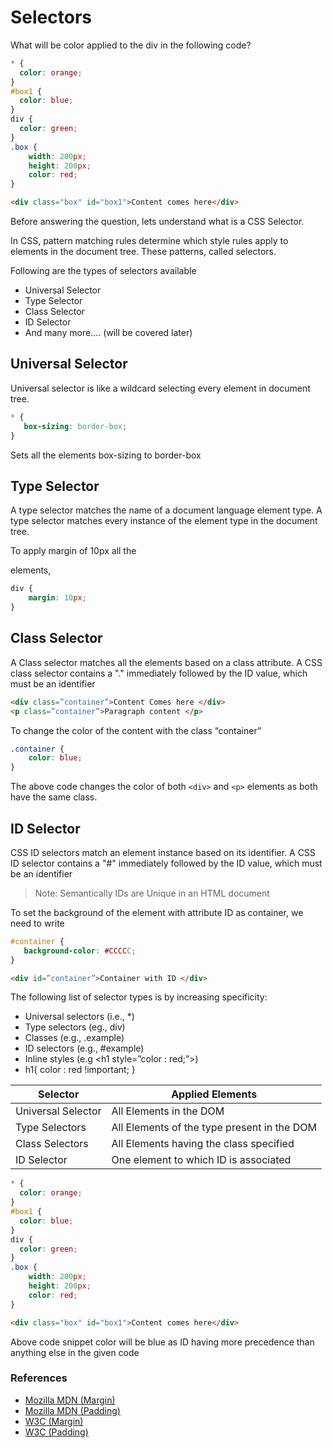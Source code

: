 # Selectors
What will be color applied to the div in the following code?

```CSS
* {
  color: orange;
}
#box1 {	
  color: blue;
}
div {
  color: green;
}
.box {
	width: 200px;
	height: 200px;
	color: red;
}

```
```HTML
<div class="box" id="box1">Content comes here</div>
```

Before answering the question, lets understand what is a CSS Selector.

In CSS, pattern matching rules determine which style rules apply to elements in the document tree. These patterns, called selectors.

Following are the types of selectors available

* Universal Selector
* Type Selector
* Class Selector 
* ID Selector
* And many more.... (will be covered later)

## Universal Selector
Universal selector is like a wildcard selecting every element in document tree.

```CSS
* {
   box-sizing: border-box;
}
```

Sets all the elements box-sizing to border-box

## Type Selector
A type selector matches the name of a document language element type. A type selector matches every instance of the element type in the document tree.

To apply margin of 10px all the <div> elements, 

```CSS
div {
	margin: 10px;
}
```

## Class Selector

A Class selector matches all the elements based on a class attribute. A CSS class selector contains a "." immediately followed by the ID value, which must be an identifier

```HTML
<div class=”container”>Content Comes here </div>
<p class=”container”>Paragraph content </p>
```

To change the color of the content with the class “container”

```CSS
.container {
    color: blue;
} 
```

The above code changes the color of both `<div>` and `<p>` elements as both have the same class.

## ID Selector
CSS ID selectors match an element instance based on its identifier. A CSS ID selector contains a "#" immediately followed by the ID value, which must be an identifier

> Note: Semantically IDs are Unique in an HTML document


To set the background of the element with attribute ID as container, we need to write

```CSS
#container {
   background-color: #CCCCC;
}
```

```HTML
<div id=”container”>Container with ID </div>
```

The following list of selector types is by increasing specificity:
* Universal selectors (i.e., *) 
* Type selectors (eg., div)
* Classes (e.g., .example) 
* ID selectors (e.g., #example)
* Inline styles (e.g <h1 style=”color : red;”></h1>)
* h1{ color : red !important; }


| Selector  | Applied Elements |
|---|---|
|Universal Selector| All Elements in the DOM|
|Type Selectors| All Elements of the type present in the DOM|
|Class Selectors| All Elements having the class specified |
|ID Selector|One element to which ID is associated|


```CSS
* {
  color: orange;
}
#box1 {	
  color: blue;
}
div {
  color: green;
}
.box {
	width: 200px;
	height: 200px;
	color: red;
}
```
```HTML
<div class="box" id="box1">Content comes here</div>
```

Above code snippet color will be blue as ID having more precedence than anything else in the given code

### References 

* [Mozilla MDN (Margin)](https://developer.mozilla.org/en-US/docs/Web/CSS/margin)
* [Mozilla MDN (Padding)](https://developer.mozilla.org/en-US/docs/Web/CSS/padding)
* [W3C (Margin)](https://www.w3.org/TR/css-box-3/#margins)
* [W3C (Padding)](https://www.w3.org/TR/css-box-3/#paddings)
